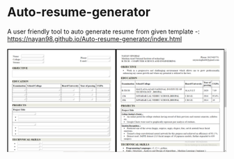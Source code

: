# Auto-resume-generator
A user friendly tool to auto generate resume from given template -:
https://nayan98.github.io/Auto-resume-generator/index.html

![](images/Auto-resume-generator.png)
